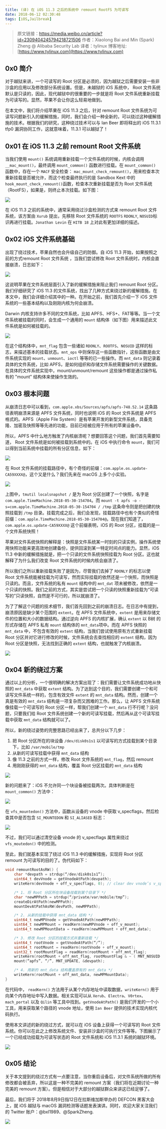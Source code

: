 ```yaml
---
title: (译) 在 iOS 11.3 之后的系统中 remount RootFS 为可读写
date: 2018-06-12 02:30:48
tags: [iOS,Jailbreak]
---
```


> 原文链接：https://media.weibo.cn/article?id=2309404245794218721506
> 作者：Xiaolong Bai and Min (Spark) Zheng @ Alibaba Security Lab
> 译者：tylinux
> 博客地址: [https://www.tylinux.com](https://www.tylinux.com)

## 0x0 简介
对于越狱来讲，一个可读写的 Root 分区是必须的，因为越狱之后需要安装一些非沙盒的应用以及修改部分系统设置。但是，未越狱的 iOS 系统中， Root 文件系统默认是只读的，因此，现代越狱中的很重要的一步就是将 Root 文件系统重新挂载为可读写的。显然，苹果不会让你这么轻易地做到。

在本文中，我们将介绍苹果在 iOS 11.3 之后，针对 remount Root 文件系统为可读写问题新引入的缓解措施，同时，我们会介绍一种全新的，可以绕过这种缓解措施的技术。根据我们的研究，这种绕过技术可以与 Ian Beer 即将释出的 iOS 11.3.1 tfp0 漏洞协同工作，这就意味着，11.3.1 可以越狱了！

## 0x01 在 iOS 11.3 之前 remount Root 文件系统
当我们使用 `mount()` 系统调用重新挂载一个文件系统的时候，内核会调用 `__mac_mount()`，最终调用 `mount_common()` 函数进行挂载。在 `mount_common()` 函数中，存在一个 `MACF` 安全检查： `mac_mount_check_remount()`，用来检查本次重新挂载是否被允许，而这个检查最终执行的是 Sandbox Kext 中的 `hook_mount_check_remount()`函数，检查本次重新挂载是否为 Root 文件系统（RootFS），如果是，则终止本次挂载。如下图：

![](https://i.loli.net/2018/06/12/5b1ebf3c7e148.jpg)

在 iOS 11.3 之前的系统中，通常采用绕过沙盒检测的方式来 remount Root 文件系统，该方案由 `Xurub` 提出，先移除 Root 文件系统的 `ROOTFS` `RDONLY`, `NOSUID`标识再进行挂载。`Jonathan Levin` 在 `HITB 18` 上对此有更加详细的描述。

## 0x02 iOS 文件系统基础

出现了绕过技术，苹果自然也会升级自己的防御。自 iOS 11.3 开始，如果按照之前的方式remount Root 文件系统 ，当我们尝试修改 Root 文件系统时，内核会直接崩溃，日志如下：

![](https://i.loli.net/2018/06/12/5b1ebf3c94ca2.jpg)

这说明苹果在文件系统层面引入了新的缓解措施来阻止我们 remount Root 分区。我们仔细研究了 iOS 11.3 的文件系统，找出了几种方式来绕过新的缓解措施。在本文中，我们会详细介绍其中的一种。在开始之前，我们首先介绍一下 iOS 文件系统的一些基本结构以及刚刚内核为何会崩溃。

Darwin 内核支持许多不同的文件系统，比如 APFS、HFS+、FAT等等。当一个文件系统被挂载的同时，会生成一个通用的 `mount` 结构体（如下图）用来描述此文件系统是如何被挂载的。

![](https://i.loli.net/2018/06/12/5b1ebf3c9cc06.jpg)

在这个结构体中，`mnt_flag` 包含一些诸如 `RDONLY`、`ROOTFS`、`NOSUID` 这样的标志，来描述基本的挂载状态。`mnt_ops` 中则保存这一些函数指针，这些函数是由文件系统实现的 `mount`、`unmount`、`ioctl` 等等的已一些操作。而 `mnt_data` 则记录着具体的文件系统，比如 APFS，是如何组织和存储文件系统需要操作的关键数据。在具体的文件系统实现中，mount/unmount/remount 这些操作都是通过操作私有的 "mount" 结构体来使操作生效的。

## 0x03  根本问题

从崩溃日志中可以看到，`com.apple.xbs/Sources/apfs/apfs-748.52.14` 这条路径表明崩溃来源是 APFS 文件系统，同时也说明 iOS 的 Root 文件系统是 APFS 格式的。APFS（Apple File System）是有苹果开发的新型文件系统，具备克隆、加密及快照等等先进的功能，目前已经被应用于所有的苹果设备中。

所以，APFS 中什么地方触发了内核崩溃呢？想要回答这个问题，我们首先需要知道， Root 文件系统是如何被挂载到系统中的。在 iOS 中执行命令 `mount`，我们可以得到当前系统中挂载的所有分区信息，如下：

![](https://i.loli.net/2018/06/12/5b1ebf3c98eb5.jpg)

在 Root 文件系统的挂载路径中，有个奇怪的前缀：`com.apple.os.update-CA59XXXX@`，这个又是什么？我们先来在 macOS 上多个小实验。

![](https://i.loli.net/2018/06/12/5b1ebf3c8f058.jpg)

上图中，`tmutil localsnapshot /` 是为 Root 分区创建了一个快照，名字是 `com.apple.TimeMachine.2018-05-30-154704`。而 `mount -t apfs -o -s=com.apple.TimeMachine.2018-05-30-154704 / /tmp` 这条命令则是把创建的快照挂载到 `/tmp` 目录。挂载完成之后，我们会发现，挂载路径中也有个类似的奇怪前缀：`com.apple.TimeMachine.2018-05-30-154704@`。现在我们知道了，`com.apple.os.update-CA59XXXX@` 这个前缀表明，iOS 的 Root 分区，挂载的是一个文件系统快照！

苹果对文件系统快照的解释是：快照是文件系统某一时刻的只读实例，操作系统使用快照功能来更高效地创建备份，提供回滚到某一特定时间点的能力。显然，iOS 11.3 中新的缓解措施就是，把一个只读的文件系统快照挂载为 Root 分区。这也就解释了为什么我们改变 Root 文件系统的时候内核会崩溃了。

所以我们之所以重新挂载失败了是因为，尽管我们去掉了 `RDONLY` 的标志以使 Root 文件系统能被挂载为可读写，然而实际挂载的依然还是一个快照，而快照是只读的。而且，文件系统的私有 `mount` 结构中的 `mnt_dat` 项未被修改，依然是一个只读的快照。我们之前的方式，其实是尝试把一个只读的快照重新挂载为“可读写的”只读快照，自然是不可行的，所以就崩溃了。

为了了解这个问题的技术细节，我们首先回到之前的崩溃日志。在日志中有提到，崩溃原因是缺少某个范围的 `extent`。在 APFS 文件系统中，`extent` 是用来存储文件的位置和大小的数据结构。通过逆向 APFS 的内核扩展，确认 `extent` 以 B树 的形式存储在 APFS 私有 `mount` 结构体的 `mnt_data`项中。而在 APFS 快照的 `mnt_data` 中，不包含有效的 `extent` 结构，当我们尝试使用原有方式重新挂载 Root 分区并对它进行修改的时候，文件系统会去查找相应的 `extent` 结构，因为 Root 分区是快照，无法找到正确的 `extent` 结构，也就触发了内核崩溃。

![](https://i.loli.net/2018/06/12/5b1ebf3cb592f.jpg)


## 0x04 新的绕过方案

通过以上的分析，一个很明确的解决方案出现了：我们需要让文件系统成功地从快照的 `mnt_data` 中获取 `extent` 结构。为了达到这个目的，我们需要创建一个和可读写文件系统一样的，包含有效文件 `extent` 的 `mnt_data` 结构。然而，创建一个真是有效的 `mnt_data` 结构是一项复杂而又困难的工作。那么，让 APFS 文件系统像挂载一个可读写的 Root 分区一样，帮我们创建一个 `mnt_data` 行不行呢？没问题，只要我们给 Root 文件系统创建一个新的可读写挂载，然后再从这个可读写挂载中获取 `mnt_data` 结构就可以了。

所以，新的绕过姿势的完整思路已经出来了，总共分以下几步：

1. 把 Root 分区所在的块设备 `/dev/disk0s1s1` 以可读写的方式挂载到某个目录下，比如 `/var/mobile/tmp`
2. 从新的可读写挂载中获得 `mnt_data` 结构
3. 像 11.3 之前的方式一样，修改 Root 文件系统的 `mnt_flag`，然后 remount
4. 用刚刚获得的 `mnt_data` 结构，覆盖 Root 分区挂载的 `mnt_data` 结构

![](https://i.loli.net/2018/06/12/5b1ebf3ca45b0.jpg)

新的问题来了：iOS 不允许同一个块设备被挂载两次。具体判断是在 `mount_common()` 方法中：

![](https://i.loli.net/2018/06/12/5b1ebf3ca7ab4.jpg)

在 `vfs_mountedon()` 方法中，函数从设备的 vnode 中获取 v_specflags，然后检查其中是否包含 `SI_MOUNTEDON` 和 `SI_ALIASED` 标志：

![](https://i.loli.net/2018/06/12/5b1ebf3cb6812.jpg)

不过，我们可以通过清空设备 vnode 的 v_specflags 属性来绕过 `vfs_moutedon()` 中的检测。

至此，我们就基本实现了绕过 iOS 11.3 中的缓解措施，实现将 Root 分区 remount 为可读写的目的了。伪代码如下：

```c
void remountRootAsRW() {
    char *devpath = strdup(“/dev/disk0s1s1”);
    uint64_t devVnode = getVnodeAtPath(devpath);
    writeKern(devVnode + off_v_specflags, 0); // clear dev vnode’s v_specflags

    /* 1. 将 Root 分区所在块设备挂载到某个目录下 */
    char *newMPPath = strdup(“/private/var/mobile/tmp”);
    createDirAtPath(newMPPath);
    mountDevAtPathAsRW(devPath, newMPPath);

    /* 2. 从新的挂载中获得 mnt_data 结构 */
    uint64_t newMPVnode = getVnodeAtPath(newMPPath);
    uint64_t newMPMount = readKern(newMPVnode + off_v_mount);
    uint64_t newMPMountData = readKern(newMPMount + off_mnt_data);

    /* 3. 修改 Root 分区的挂载方式并重新挂载 */
    uint64_t rootVnode = getVnodeAtPath(“/”);
    uint64_t rootMount = readKern(rootVnode + off_v_mount);
    uint32_t rootMountFlag = readKern(rootMount + off_mnt_flag);
    writeKern(rootMount + off_mnt_flag, rootMountFlag & ~ ( MNT_NOSUID | MNT_RDONLY | MNT_ROOTFS));
    mount(“apfs”, “/”, MNT_UPDATE, &devpath);

    /* 4. 用新的 mnt_data 结构覆盖原有的 mnt_data */
    writeKern(rootMount + off_mnt_data, newMPMountData);
}
```

在代码中， `readKern()` 方法用于从某个内存地址中读取数据，`writeKern()` 用于向某个内存地址中写入数据。相关实现可以从 `Xerub`、`Electra`、`V0rtex`、`mach_portal` 以及 `Qilin` 等工具中找到。`getVnodeAtPath()` 是我们开发的一个小工具，用来获取某个路径的 vnode 地址，使用 `Ian Beer` 提供的技术实现内核代码执行。

使用本文讲述的新的绕过方式，就可以在 iOS 设备上获得一个可读写的 Root 文件系统。你可以在此之上修改系统文件、安装非沙盒的可执行文件等等。下图展示了一个已经成功挂载为可读写状态的 Root 文件系统和 iOS 11.3.1 系统的越狱环境。

![](https://i.loli.net/2018/06/12/5b1ebf4fee036.jpg)

## 0x05 结论

关于本文提到的绕过方式有一点要注意，当你重启设备后，对文件系统所做的所有修改都会被丢弃，所以这是一种不完美的 remount 方案（我们将在近期讨论一种完美的 remount 方案）。但是相信对于大部分的越狱群众来讲这已经足够了。

最后，我们将于 2018年8月9日指12日在拉斯维加斯举办的 DEFCON 黑客大会上，就 iOS 越狱与 macOS 漏洞检测等话题发表演讲。同时，欢迎大家关注我们的 Twitter 账户：@bxl1989、@SparkZheng.

![](https://i.loli.net/2018/06/12/5b1ebf3cb3a4e.jpg)

